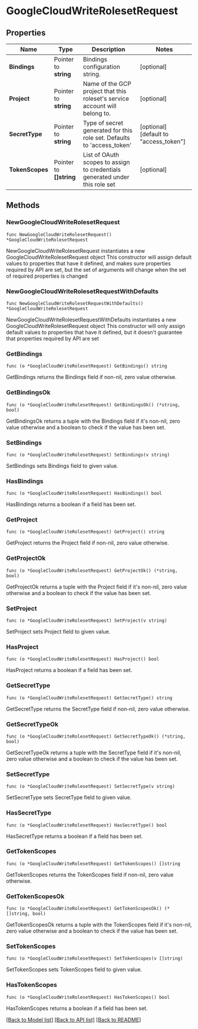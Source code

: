 # GoogleCloudWriteRolesetRequest

## Properties

Name | Type | Description | Notes
------------ | ------------- | ------------- | -------------
**Bindings** | Pointer to **string** | Bindings configuration string. | [optional] 
**Project** | Pointer to **string** | Name of the GCP project that this roleset&#39;s service account will belong to. | [optional] 
**SecretType** | Pointer to **string** | Type of secret generated for this role set. Defaults to &#39;access_token&#39; | [optional] [default to "access_token"]
**TokenScopes** | Pointer to **[]string** | List of OAuth scopes to assign to credentials generated under this role set | [optional] 

## Methods

### NewGoogleCloudWriteRolesetRequest

`func NewGoogleCloudWriteRolesetRequest() *GoogleCloudWriteRolesetRequest`

NewGoogleCloudWriteRolesetRequest instantiates a new GoogleCloudWriteRolesetRequest object
This constructor will assign default values to properties that have it defined,
and makes sure properties required by API are set, but the set of arguments
will change when the set of required properties is changed

### NewGoogleCloudWriteRolesetRequestWithDefaults

`func NewGoogleCloudWriteRolesetRequestWithDefaults() *GoogleCloudWriteRolesetRequest`

NewGoogleCloudWriteRolesetRequestWithDefaults instantiates a new GoogleCloudWriteRolesetRequest object
This constructor will only assign default values to properties that have it defined,
but it doesn't guarantee that properties required by API are set

### GetBindings

`func (o *GoogleCloudWriteRolesetRequest) GetBindings() string`

GetBindings returns the Bindings field if non-nil, zero value otherwise.

### GetBindingsOk

`func (o *GoogleCloudWriteRolesetRequest) GetBindingsOk() (*string, bool)`

GetBindingsOk returns a tuple with the Bindings field if it's non-nil, zero value otherwise
and a boolean to check if the value has been set.

### SetBindings

`func (o *GoogleCloudWriteRolesetRequest) SetBindings(v string)`

SetBindings sets Bindings field to given value.

### HasBindings

`func (o *GoogleCloudWriteRolesetRequest) HasBindings() bool`

HasBindings returns a boolean if a field has been set.

### GetProject

`func (o *GoogleCloudWriteRolesetRequest) GetProject() string`

GetProject returns the Project field if non-nil, zero value otherwise.

### GetProjectOk

`func (o *GoogleCloudWriteRolesetRequest) GetProjectOk() (*string, bool)`

GetProjectOk returns a tuple with the Project field if it's non-nil, zero value otherwise
and a boolean to check if the value has been set.

### SetProject

`func (o *GoogleCloudWriteRolesetRequest) SetProject(v string)`

SetProject sets Project field to given value.

### HasProject

`func (o *GoogleCloudWriteRolesetRequest) HasProject() bool`

HasProject returns a boolean if a field has been set.

### GetSecretType

`func (o *GoogleCloudWriteRolesetRequest) GetSecretType() string`

GetSecretType returns the SecretType field if non-nil, zero value otherwise.

### GetSecretTypeOk

`func (o *GoogleCloudWriteRolesetRequest) GetSecretTypeOk() (*string, bool)`

GetSecretTypeOk returns a tuple with the SecretType field if it's non-nil, zero value otherwise
and a boolean to check if the value has been set.

### SetSecretType

`func (o *GoogleCloudWriteRolesetRequest) SetSecretType(v string)`

SetSecretType sets SecretType field to given value.

### HasSecretType

`func (o *GoogleCloudWriteRolesetRequest) HasSecretType() bool`

HasSecretType returns a boolean if a field has been set.

### GetTokenScopes

`func (o *GoogleCloudWriteRolesetRequest) GetTokenScopes() []string`

GetTokenScopes returns the TokenScopes field if non-nil, zero value otherwise.

### GetTokenScopesOk

`func (o *GoogleCloudWriteRolesetRequest) GetTokenScopesOk() (*[]string, bool)`

GetTokenScopesOk returns a tuple with the TokenScopes field if it's non-nil, zero value otherwise
and a boolean to check if the value has been set.

### SetTokenScopes

`func (o *GoogleCloudWriteRolesetRequest) SetTokenScopes(v []string)`

SetTokenScopes sets TokenScopes field to given value.

### HasTokenScopes

`func (o *GoogleCloudWriteRolesetRequest) HasTokenScopes() bool`

HasTokenScopes returns a boolean if a field has been set.


[[Back to Model list]](../README.md#documentation-for-models) [[Back to API list]](../README.md#documentation-for-api-endpoints) [[Back to README]](../README.md)


